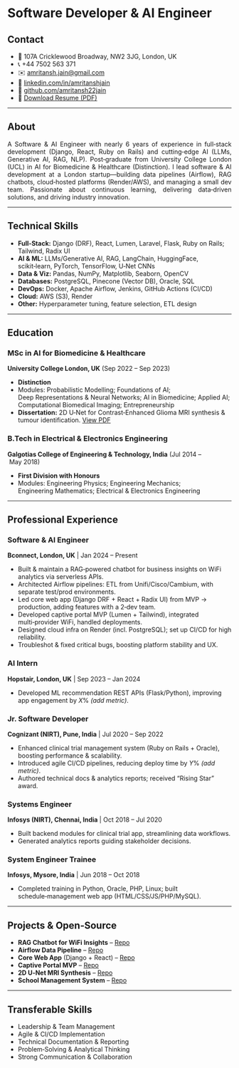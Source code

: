 <!-- ─────────────────────────────────────────────────────── -->
# Software Developer & AI Engineer

## Contact
- 📍 107A Cricklewood Broadway, NW2 3JG, London, UK  
- 📞 +44 7502 563 371  
- ✉️ [amritansh.jain@gmail.com](mailto:amritansh.jain@gmail.com)  
- 🔗 [linkedin.com/in/amritanshjain](https://www.linkedin.com/in/amritanshjain)  
- 🐙 [github.com/amritansh22jain](https://github.com/amritansh22jain)  
- 📄 [Download Resume (PDF)](/assets/pdfs/AmritanshJain_Resume.pdf)

---

## About
<div align="justify">
A Software & AI Engineer with nearly 6 years of experience in full‑stack development (Django, React, Ruby on Rails) and cutting‑edge AI (LLMs, Generative AI, RAG, NLP). Post‑graduate from University College London (UCL) in AI for Biomedicine & Healthcare (Distinction). I lead software & AI development at a London startup—building data pipelines (Airflow), RAG chatbots, cloud‑hosted platforms (Render/AWS), and managing a small dev team. Passionate about continuous learning, delivering data‑driven solutions, and driving industry innovation.
</div>

---

## Technical Skills
- **Full‑Stack:** Django (DRF), React, Lumen, Laravel, Flask, Ruby on Rails; Tailwind, Radix UI  
- **AI & ML:** LLMs/Generative AI, RAG, LangChain, HuggingFace, scikit‑learn, PyTorch, TensorFlow, U‑Net CNNs  
- **Data & Viz:** Pandas, NumPy, Matplotlib, Seaborn, OpenCV  
- **Databases:** PostgreSQL, Pinecone (Vector DB), Oracle, SQL  
- **DevOps:** Docker, Apache Airflow, Jenkins, GitHub Actions (CI/CD)  
- **Cloud:** AWS (S3), Render  
- **Other:** Hyperparameter tuning, feature selection, ETL design

---

## Education

### MSc in AI for Biomedicine & Healthcare  
**University College London, UK** (Sep 2022 – Sep 2023)  
- **Distinction**  
- Modules: Probabilistic Modelling; Foundations of AI; Deep Representations & Neural Networks; AI in Biomedicine; Applied AI; Computational Biomedical Imaging; Entrepreneurship  
- **Dissertation:** 2D U‑Net for Contrast‑Enhanced Glioma MRI synthesis & tumour identification. [View PDF](/assets/pdfs/ThesisReport.pdf)

### B.Tech in Electrical & Electronics Engineering  
**Galgotias College of Engineering & Technology, India** (Jul 2014 – May 2018)  
- **First Division with Honours**  
- Modules: Engineering Physics; Engineering Mechanics; Engineering Mathematics; Electrical & Electronics Engineering

---

## Professional Experience

### Software & AI Engineer  
**Bconnect, London, UK**  |  Jan 2024 – Present  
- Built & maintain a RAG‑powered chatbot for business insights on WiFi analytics via serverless APIs.  
- Architected Airflow pipelines: ETL from Unifi/Cisco/Cambium, with separate test/prod environments.  
- Led core web app (Django DRF + React + Radix UI) from MVP → production, adding features with a 2‑dev team.  
- Developed captive portal MVP (Lumen + Tailwind), integrated multi‑provider WiFi, handled deployments.  
- Designed cloud infra on Render (incl. PostgreSQL); set up CI/CD for high reliability.  
- Troubleshot & fixed critical bugs, boosting platform stability and UX.

### AI Intern  
**Hopstair, London, UK**  |  Sep 2023 – Jan 2024  
- Developed ML recommendation REST APIs (Flask/Python), improving app engagement by _X_% _(add metric)_.

### Jr. Software Developer  
**Cognizant (NIRT), Pune, India**  |  Jul 2020 – Sep 2022  
- Enhanced clinical trial management system (Ruby on Rails + Oracle), boosting performance & scalability.  
- Introduced agile CI/CD pipelines, reducing deploy time by _Y_% _(add metric)_.  
- Authored technical docs & analytics reports; received “Rising Star” award.

### Systems Engineer  
**Infosys (NIRT), Chennai, India**  |  Oct 2018 – Jul 2020  
- Built backend modules for clinical trial app, streamlining data workflows.  
- Generated analytics reports guiding stakeholder decisions.

### System Engineer Trainee  
**Infosys, Mysore, India**  |  Jun 2018 – Oct 2018  
- Completed training in Python, Oracle, PHP, Linux; built schedule‑management web app (HTML/CSS/JS/PHP/MySQL).

---

## Projects & Open‑Source

- **RAG Chatbot for WiFi Insights** – [Repo](https://github.com/amritansh22jain/bconnect-chatbot)  
- **Airflow Data Pipeline** – [Repo](https://github.com/amritansh22jain/airflow-wifi)  
- **Core Web App** (Django + React) – [Repo](https://github.com/amritansh22jain/bconnect-webapp)  
- **Captive Portal MVP** – [Repo](https://github.com/amritansh22jain/captive-portal)  
- **2D U‑Net MRI Synthesis** – [Repo](https://github.com/amritansh22jain/u-net-mri)  
- **School Management System** – [Repo](https://github.com/amritansh22jain/school-management)

---

## Transferable Skills
- Leadership & Team Management  
- Agile & CI/CD Implementation  
- Technical Documentation & Reporting  
- Problem‑Solving & Analytical Thinking  
- Strong Communication & Collaboration
